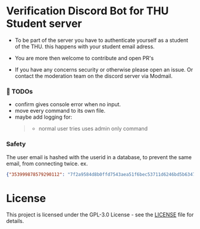 # Verification Discord Bot for THU Student server 

- To be part of the server you have to authenticate yourself as a student of the THU. 
this happens with your student email adress.

- You are more then welcome to contribute and open PR's 
- If you have any concerns security or otherwise please open an issue. Or contact the moderation team on the discord server via Modmail.


### 📝 TODOs
- confirm gives console error when no input.
- move every command to its own file.
- maybe add logging for: 
    > - normal user tries uses admin only command


### Safety
The user email is hashed with the userid in a database, to prevent the same email,
from connecting twice. ex.

```json 
{"353999878579290112": "7f2a9584d8b0ffd7543aea51f6bec53711d6246bd5b63470c393cffea8cf7dd5"}
```

# License

This project is licensed under the GPL-3.0 License - see the [LICENSE](LICENSE) file for details.
